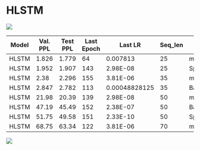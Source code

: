 # HLSTM

<img src="https://github.com/a-emadi/HLSTM/assets/147874627/a5a85d65-a513-4f73-9b45-169b051c8b20">

|Model | Val. PPL|	Test PPL|	Last Epoch|	Last LR|	Seq_len|	Tokenizer|
|------|------|------|------|------|------|------|
|HLSTM|	1.826|	1.779|	64|	0.007813|	25|	moses|
|HLSTM|	1.952|	1.907|	143|	2.98E-08|	25|	Split|
|HLSTM|	2.38|	2.296|	155	|3.81E-06|	35|	moses|
|HLSTM| 2.847| 2.782 | 113| 0.00048828125| 35|Basic_English|
|HLSTM|	21.98|	20.39|	139	|2.98E-08|	50|	moses|
|HLSTM| 47.19| 45.49| 152| 2.38E-07| 50|Basic_English|
|HLSTM|	51.75|	49.58|	151	|2.33E-10|	50|	Split|
|HLSTM|	68.75|	63.34|	122	|3.81E-06|	70|	moses|

<img src="https://github.com/a-emadi/HLSTM/assets/147874627/b7753984-dd4a-4da4-9184-1d88a808a2de">
